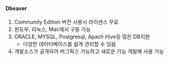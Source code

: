 #### Dbeaver

1) Community Edition 버전 사용시 라이센스 무료
2) 윈도우, 리눅스, Mac에서 구동 가능
3) ORACLE, MYSQL, Postgresql, Apach Hive등 많은 DB지원
   - 다양한 데이터베이스를 쉽게 관리할 수 있음
4) 개발소스가 공개되어 버그픽스 가능하고 새로운 기능 개발해 사용 가능





